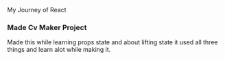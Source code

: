 My Journey of React
<h3>Made Cv Maker Project</h3>
<p>Made this while learning props state and about lifting state it used all three things
and learn alot while making it.</p>
